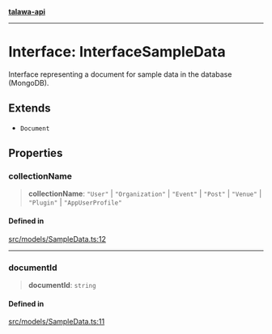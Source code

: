 [**talawa-api**](../../../README.md)

***

# Interface: InterfaceSampleData

Interface representing a document for sample data in the database (MongoDB).

## Extends

- `Document`

## Properties

### collectionName

> **collectionName**: `"User"` \| `"Organization"` \| `"Event"` \| `"Post"` \| `"Venue"` \| `"Plugin"` \| `"AppUserProfile"`

#### Defined in

[src/models/SampleData.ts:12](https://github.com/Suyash878/talawa-api/blob/b5a9d8b4a1ea678a3d6f5b710b3721f91a3052fc/src/models/SampleData.ts#L12)

***

### documentId

> **documentId**: `string`

#### Defined in

[src/models/SampleData.ts:11](https://github.com/Suyash878/talawa-api/blob/b5a9d8b4a1ea678a3d6f5b710b3721f91a3052fc/src/models/SampleData.ts#L11)
